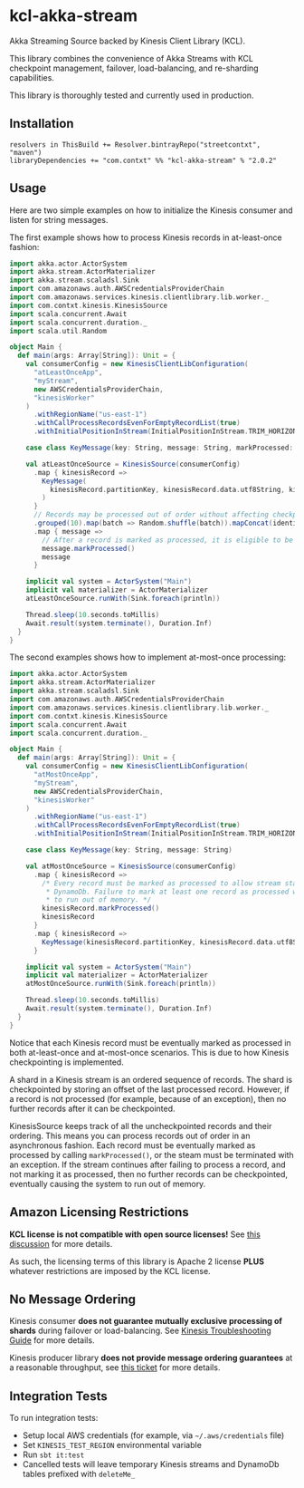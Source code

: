 # kcl-akka-stream
Akka Streaming Source backed by Kinesis Client Library (KCL).

This library combines the convenience of Akka Streams with KCL checkpoint management, failover, load-balancing,
and re-sharding capabilities.

This library is thoroughly tested and currently used in production.


## Installation

```
resolvers in ThisBuild += Resolver.bintrayRepo("streetcontxt", "maven")
libraryDependencies += "com.contxt" %% "kcl-akka-stream" % "2.0.2"
```


## Usage

Here are two simple examples on how to initialize the Kinesis consumer and listen for string messages.

The first example shows how to process Kinesis records in at-least-once fashion:
```scala
import akka.actor.ActorSystem
import akka.stream.ActorMaterializer
import akka.stream.scaladsl.Sink
import com.amazonaws.auth.AWSCredentialsProviderChain
import com.amazonaws.services.kinesis.clientlibrary.lib.worker._
import com.contxt.kinesis.KinesisSource
import scala.concurrent.Await
import scala.concurrent.duration._
import scala.util.Random

object Main {
  def main(args: Array[String]): Unit = {
    val consumerConfig = new KinesisClientLibConfiguration(
      "atLeastOnceApp",
      "myStream",
      new AWSCredentialsProviderChain,
      "kinesisWorker"
    )
      .withRegionName("us-east-1")
      .withCallProcessRecordsEvenForEmptyRecordList(true)
      .withInitialPositionInStream(InitialPositionInStream.TRIM_HORIZON)

    case class KeyMessage(key: String, message: String, markProcessed: () => Unit)

    val atLeastOnceSource = KinesisSource(consumerConfig)
      .map { kinesisRecord =>
        KeyMessage(
          kinesisRecord.partitionKey, kinesisRecord.data.utf8String, kinesisRecord.markProcessed
        )
      }
      // Records may be processed out of order without affecting checkpointing.
      .grouped(10).map(batch => Random.shuffle(batch)).mapConcat(identity)
      .map { message =>
        // After a record is marked as processed, it is eligible to be checkpointed in DynamoDb.
        message.markProcessed()
        message
      }

    implicit val system = ActorSystem("Main")
    implicit val materializer = ActorMaterializer
    atLeastOnceSource.runWith(Sink.foreach(println))

    Thread.sleep(10.seconds.toMillis)
    Await.result(system.terminate(), Duration.Inf)
  }
}
```

The second examples shows how to implement at-most-once processing:
```scala
import akka.actor.ActorSystem
import akka.stream.ActorMaterializer
import akka.stream.scaladsl.Sink
import com.amazonaws.auth.AWSCredentialsProviderChain
import com.amazonaws.services.kinesis.clientlibrary.lib.worker._
import com.contxt.kinesis.KinesisSource
import scala.concurrent.Await
import scala.concurrent.duration._

object Main {
  def main(args: Array[String]): Unit = {
    val consumerConfig = new KinesisClientLibConfiguration(
      "atMostOnceApp",
      "myStream",
      new AWSCredentialsProviderChain,
      "kinesisWorker"
    )
      .withRegionName("us-east-1")
      .withCallProcessRecordsEvenForEmptyRecordList(true)
      .withInitialPositionInStream(InitialPositionInStream.TRIM_HORIZON)

    case class KeyMessage(key: String, message: String)

    val atMostOnceSource = KinesisSource(consumerConfig)
      .map { kinesisRecord =>
        /* Every record must be marked as processed to allow stream state to be checkpointed in
         * DynamoDb. Failure to mark at least one record as processed will cause the application
         * to run out of memory. */
        kinesisRecord.markProcessed()
        kinesisRecord
      }
      .map { kinesisRecord =>
        KeyMessage(kinesisRecord.partitionKey, kinesisRecord.data.utf8String)
      }

    implicit val system = ActorSystem("Main")
    implicit val materializer = ActorMaterializer
    atMostOnceSource.runWith(Sink.foreach(println))

    Thread.sleep(10.seconds.toMillis)
    Await.result(system.terminate(), Duration.Inf)
  }
}
```

Notice that each Kinesis record must be eventually marked as processed in both at-least-once and
at-most-once scenarios. This is due to how Kinesis checkpointing is implemented.

A shard in a Kinesis stream is an ordered sequence of records. The shard is checkpointed by storing an offset
of the last processed record. However, if a record is not processed (for example, because of an exception),
then no further records after it can be checkpointed.

KinesisSource keeps track of all the uncheckpointed records and their ordering. This means you can process
records out of order in an asynchronous fashion. Each record must be eventually marked as processed by
calling `markProcessed()`, or the steam must be terminated with an exception. If the stream continues
after failing to process a record, and not marking it as processed, then no further records can be checkpointed,
eventually causing the system to run out of memory.


## Amazon Licensing Restrictions
**KCL license is not compatible with open source licenses!** See
[this discussion](https://issues.apache.org/jira/browse/LEGAL-198) for more details.

As such, the licensing terms of this library is Apache 2 license **PLUS** whatever restrictions
are imposed by the KCL license.


## No Message Ordering
Kinesis consumer **does not guarantee mutually exclusive processing of shards** during failover or load-balancing.
See [Kinesis Troubleshooting Guide](http://docs.aws.amazon.com/streams/latest/dev/troubleshooting-consumers.html)
for more details.

Kinesis producer library **does not provide message ordering guarantees** at a reasonable throughput,
see [this ticket](https://github.com/awslabs/amazon-kinesis-producer/issues/23) for more details.


## Integration Tests
To run integration tests:
* Setup local AWS credentials (for example, via `~/.aws/credentials` file)
* Set `KINESIS_TEST_REGION` environmental variable
* Run `sbt it:test`
* Cancelled tests will leave temporary Kinesis streams and DynamoDb tables prefixed with `deleteMe_`
